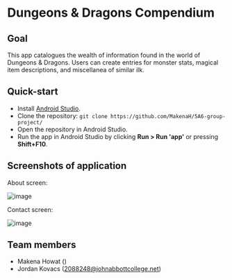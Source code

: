 # Dungeons & Dragons Compendium

## Goal
This app catalogues the wealth of information found in the world of Dungeons & Dragons. Users can create entries for monster stats, magical item descriptions, and miscellanea of similar ilk.

## Quick-start
- Install [Android Studio](https://developer.android.com/studio).
- Clone the repository: `git clone https://github.com/MakenaH/5A6-group-project/`
- Open the repository in Android Studio.
- Run the app in Android Studio by clicking **Run > Run 'app'** or pressing **Shift+F10**.

## Screenshots of application
About screen:

![image](https://github.com/MakenaH/5A6-group-project/assets/98484926/49e54e3b-7bd2-4c45-a457-c4991b865a8b)

Contact screen:

![image](https://github.com/MakenaH/5A6-group-project/assets/98484926/061c65a1-6b22-4b65-8d45-190f1ab520e6)

## Team members
- Makena Howat ()
- Jordan Kovacs (2088248@johnabbottcollege.net)
